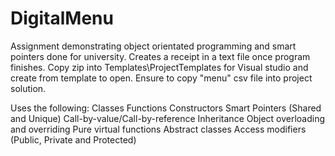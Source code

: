 # DigitalMenu
 Assignment demonstrating object orientated programming and smart pointers done for university. Creates a receipt in a text file once program finishes. Copy zip into Templates\ProjectTemplates for Visual studio and create from template to open. Ensure to copy "menu" csv file into project solution.

Uses the following:
Classes
Functions
Constructors
Smart Pointers (Shared and Unique)
Call-by-value/Call-by-reference
Inheritance
Object overloading and overriding
Pure virtual functions
Abstract classes
Access modifiers (Public, Private and Protected)
